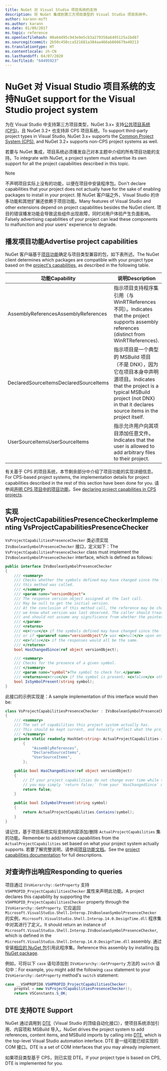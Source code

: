 ```yaml
---
title: NuGet 对 Visual Studio 项目系统的支持
description: 将 NuGet 集成到第三方项目类型的 Visual Studio 项目系统中。
author: karann-msft
ms.author: karann
ms.date: 01/09/2017
ms.topic: reference
ms.openlocfilehash: 00a64d95c943e9e5cb3a279358a6495125a1bd87
ms.sourcegitcommit: 2b50c450cca521681a384aa466ab666679a40213
ms.translationtype: HT
ms.contentlocale: zh-CN
ms.lasthandoff: 04/07/2020
ms.locfileid: "64495923"
---
```

# <a name="nuget-support-for-the-visual-studio-project-system"></a><span data-ttu-id="33e90-103">NuGet 对 Visual Studio 项目系统的支持</span><span class="sxs-lookup"><span data-stu-id="33e90-103">NuGet support for the Visual Studio project system</span></span>

<span data-ttu-id="33e90-104">为在 Visual Studio 中支持第三方项目类型，NuGet 3.x+ 支持[公共项目系统 (CPS)](https://github.com/Microsoft/VSProjectSystem/blob/master/doc/overview/intro.md)，且 NuGet 3.2+ 也支持非 CPS 项目系统。</span><span class="sxs-lookup"><span data-stu-id="33e90-104">To support third-party project types in Visual Studio, NuGet 3.x+ supports the [Common Project System (CPS)](https://github.com/Microsoft/VSProjectSystem/blob/master/doc/overview/intro.md), and NuGet 3.2+ supports non-CPS project systems as well.</span></span>

<span data-ttu-id="33e90-105">若要与 NuGet 集成，项目系统必须播发自己对本主题中介绍的所有项目功能的支持。</span><span class="sxs-lookup"><span data-stu-id="33e90-105">To integrate with NuGet, a project system must advertise its own support for all the project capabilities described in this topic.</span></span>

> [!Note]
> <span data-ttu-id="33e90-106">不声明项目实际上没有的功能，以便在项目中安装程序包。</span><span class="sxs-lookup"><span data-stu-id="33e90-106">Don't declare capabilities that your project does not actually have for the sake of enabling packages to install in your project.</span></span> <span data-ttu-id="33e90-107">除 NuGet 客户端之外，Visual Studio 的许多功能和其他扩展还依赖于项目功能。</span><span class="sxs-lookup"><span data-stu-id="33e90-107">Many features of Visual Studio and other extensions depend on project capabilities besides the NuGet client.</span></span> <span data-ttu-id="33e90-108">项目的错误播发功能会导致这些组件出现故障，同时对用户体验产生负面影响。</span><span class="sxs-lookup"><span data-stu-id="33e90-108">Falsely advertising capabilities of your project can lead these components to malfunction and your users' experience to degrade.</span></span>

## <a name="advertise-project-capabilities"></a><span data-ttu-id="33e90-109">播发项目功能</span><span class="sxs-lookup"><span data-stu-id="33e90-109">Advertise project capabilities</span></span>

<span data-ttu-id="33e90-110">NuGet 客户端基于[项目功能](https://github.com/Microsoft/VSProjectSystem/blob/master/doc/overview/about_project_capabilities.md)确定与项目类型兼容的包，如下表所述。</span><span class="sxs-lookup"><span data-stu-id="33e90-110">The NuGet client determines which packages are compatible with your project type based on the [project's capabilities](https://github.com/Microsoft/VSProjectSystem/blob/master/doc/overview/about_project_capabilities.md), as described in the following table.</span></span>

| <span data-ttu-id="33e90-111">功能</span><span class="sxs-lookup"><span data-stu-id="33e90-111">Capability</span></span> | <span data-ttu-id="33e90-112">说明</span><span class="sxs-lookup"><span data-stu-id="33e90-112">Description</span></span> |
| --- | --- |
| <span data-ttu-id="33e90-113">AssemblyReferences</span><span class="sxs-lookup"><span data-stu-id="33e90-113">AssemblyReferences</span></span> | <span data-ttu-id="33e90-114">指示项目支持程序集引用（与 WinRTReferences 不同）。</span><span class="sxs-lookup"><span data-stu-id="33e90-114">Indicates that the project supports assembly references (distinct from WinRTReferences).</span></span> |
| <span data-ttu-id="33e90-115">DeclaredSourceItems</span><span class="sxs-lookup"><span data-stu-id="33e90-115">DeclaredSourceItems</span></span> | <span data-ttu-id="33e90-116">指示项目是一个典型的 MSBuild 项目（不是 DNX），因为它在项目本身中声明源项目。</span><span class="sxs-lookup"><span data-stu-id="33e90-116">Indicates that the project is a typical MSBuild project (not DNX) in that it declares source items in the project itself.</span></span> |
| <span data-ttu-id="33e90-117">UserSourceItems</span><span class="sxs-lookup"><span data-stu-id="33e90-117">UserSourceItems</span></span>|<span data-ttu-id="33e90-118">指示允许用户向其项目添加任意文件。</span><span class="sxs-lookup"><span data-stu-id="33e90-118">Indicates that the user is allowed to add arbitrary files to their project.</span></span> |

<span data-ttu-id="33e90-119">有关基于 CPS 的项目系统，本节剩余部分中介绍了项目功能的实现详细信息。</span><span class="sxs-lookup"><span data-stu-id="33e90-119">For CPS-based project systems, the implementation details for project capabilities described in the rest of this section have been done for you.</span></span> <span data-ttu-id="33e90-120">请参阅[声明 CPS 项目中的项目功能](https://github.com/Microsoft/VSProjectSystem/blob/master/doc/overview/about_project_capabilities.md#how-to-declare-project-capabilities-in-your-project)。</span><span class="sxs-lookup"><span data-stu-id="33e90-120">See [declaring project capabilities in CPS projects](https://github.com/Microsoft/VSProjectSystem/blob/master/doc/overview/about_project_capabilities.md#how-to-declare-project-capabilities-in-your-project).</span></span>

## <a name="implementing-vsprojectcapabilitiespresencechecker"></a><span data-ttu-id="33e90-121">实现 VsProjectCapabilitiesPresenceChecker</span><span class="sxs-lookup"><span data-stu-id="33e90-121">Implementing VsProjectCapabilitiesPresenceChecker</span></span>

<span data-ttu-id="33e90-122">`VsProjectCapabilitiesPresenceChecker` 类必须实现 `IVsBooleanSymbolPresenceChecker` 接口，定义如下：</span><span class="sxs-lookup"><span data-stu-id="33e90-122">The `VsProjectCapabilitiesPresenceChecker` class must implement the `IVsBooleanSymbolPresenceChecker` interface, which is defined as follows:</span></span>

```cs
public interface IVsBooleanSymbolPresenceChecker
{
    /// <summary>
    /// Checks whether the symbols defined may have changed since the last time
    /// this method was called.
    /// </summary>
    /// <param name="versionObject">
    /// The response version object assigned at the last call.
    /// May be null to get the initial version.
    /// At the conclusion of this method call, the reference may be changed so that on a subsequent call
    /// we know what version was last observed. The caller should treat this value as an opaque object,
    /// and should not assume any significance from whether the pointer changed or not.
    /// </param>
    /// <returns>
    /// <c>true</c> if the symbols defined may have changed since the last call to this method
    /// or if <paramref name="versionObject"/> was <c>null</c> upon entering this method.
    /// <c>false</c> if the responses would all be the same.
    /// </returns>
    bool HasChangedSince(ref object versionObject);

    /// <summary>
    /// Checks for the presence of a given symbol.
    /// </summary>
    /// <param name="symbol">The symbol to check for.</param>
    /// <returns><c>true</c> if the symbol is present; <c>false</c> otherwise.</returns>
    bool IsSymbolPresent(string symbol);
}
```

<span data-ttu-id="33e90-123">此接口的示例实现是：</span><span class="sxs-lookup"><span data-stu-id="33e90-123">A sample implementation of this interface would then be:</span></span>

```cs
class VsProjectCapabilitiesPresenceChecker : IVsBooleanSymbolPresenceChecker
{
    /// <summary>
    /// The set of capabilities this project system actually has.
    /// This should be kept current, and honestly reflect what the project can do.
    /// </summary>
    private static readonly HashSet<string> ActualProjectCapabilities = new HashSet<string>(StringComparer.OrdinalIgnoreCase)
        {
            "AssemblyReferences",
            "DeclaredSourceItems",
            "UserSourceItems",
        };

    public bool HasChangedSince(ref object versionObject)
    {
        // If your project capabilities do not change over time while the project is open,
        // you may simply `return false;` from your `HasChangedSince` method.
        return false;
    }

    public bool IsSymbolPresent(string symbol)
    {
        return ActualProjectCapabilities.Contains(symbol);
    }
}
```

<span data-ttu-id="33e90-124">请记住，基于项目系统实际支持的内容添加/删除 `ActualProjectCapabilities` 集的功能。</span><span class="sxs-lookup"><span data-stu-id="33e90-124">Remember to add/remove capabilities from the `ActualProjectCapabilities` set based on what your project system actually supports.</span></span> <span data-ttu-id="33e90-125">若要了解完整说明，请参阅[项目功能文档](https://github.com/Microsoft/VSProjectSystem/blob/master/doc/overview/project_capabilities.md)。</span><span class="sxs-lookup"><span data-stu-id="33e90-125">See the [project capabilities documentation](https://github.com/Microsoft/VSProjectSystem/blob/master/doc/overview/project_capabilities.md) for full descriptions.</span></span>

## <a name="responding-to-queries"></a><span data-ttu-id="33e90-126">对查询作出响应</span><span class="sxs-lookup"><span data-stu-id="33e90-126">Responding to queries</span></span>

<span data-ttu-id="33e90-127">项目通过 `IVsHierarchy::GetProperty` 支持 `VSHPROPID_ProjectCapabilitiesChecker` 属性来声明此功能。</span><span class="sxs-lookup"><span data-stu-id="33e90-127">A project declares this capability by supporting the  `VSHPROPID_ProjectCapabilitiesChecker` property through the `IVsHierarchy::GetProperty`.</span></span> <span data-ttu-id="33e90-128">它应返回 `Microsoft.VisualStudio.Shell.Interop.IVsBooleanSymbolPresenceChecker` 的实例，`Microsoft.VisualStudio.Shell.Interop.14.0.DesignTime.dll` 程序集中对其进行了定义。</span><span class="sxs-lookup"><span data-stu-id="33e90-128">It should return an instance of `Microsoft.VisualStudio.Shell.Interop.IVsBooleanSymbolPresenceChecker`, which is defined in the `Microsoft.VisualStudio.Shell.Interop.14.0.DesignTime.dll` assembly.</span></span> <span data-ttu-id="33e90-129">通过安装[相应的 NuGet 包](https://www.nuget.org/packages/Microsoft.VisualStudio.Shell.Interop.14.0.DesignTime)引用此程序集。</span><span class="sxs-lookup"><span data-stu-id="33e90-129">Reference this assembly by installing [its NuGet package](https://www.nuget.org/packages/Microsoft.VisualStudio.Shell.Interop.14.0.DesignTime).</span></span>

<span data-ttu-id="33e90-130">例如，可将以下 `case` 语句添加到 `IVsHierarchy::GetProperty` 方法的 `switch` 语句中：</span><span class="sxs-lookup"><span data-stu-id="33e90-130">For example, you might add the following `case` statement to your `IVsHierarchy::GetProperty` method's `switch` statement:</span></span>

```cs
case __VSHPROPID8.VSHPROPID_ProjectCapabilitiesChecker:
    propVal = new VsProjectCapabilitiesPresenceChecker();
    return VSConstants.S_OK;
```

## <a name="dte-support"></a><span data-ttu-id="33e90-131">DTE 支持</span><span class="sxs-lookup"><span data-stu-id="33e90-131">DTE Support</span></span>

<span data-ttu-id="33e90-132">NuGet 通过调用到 [DTE](/dotnet/api/envdte.dte?view=visualstudiosdk-2017)（Visual Studio 的顶级自动化接口），使项目系统添加引用、内容项和 MSBuild 导入。</span><span class="sxs-lookup"><span data-stu-id="33e90-132">NuGet drives the project system to add references, content items, and MSBuild imports by calling into [DTE](/dotnet/api/envdte.dte?view=visualstudiosdk-2017), which is the top-level Visual Studio automation interface.</span></span> <span data-ttu-id="33e90-133">DTE 是一组可能已经实现的 COM 接口。</span><span class="sxs-lookup"><span data-stu-id="33e90-133">DTE is a set of COM interfaces that you may already implement.</span></span>

<span data-ttu-id="33e90-134">如果项目类型基于 CPS，则已实现 DTE。</span><span class="sxs-lookup"><span data-stu-id="33e90-134">If your project type is based on CPS, DTE is implemented for you.</span></span>
